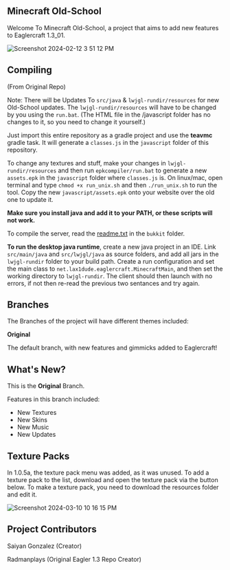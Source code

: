 ## Minecraft Old-School

Welcome To Minecraft Old-School, a project that aims to add new features to Eaglercraft 1.3_01.

![Screenshot 2024-02-12 3 51 12 PM](https://github.com/SaiyanGonzalez01/Minecraft-Old-School/assets/153963453/4b483027-043e-449c-9761-93bd9bdd7e2a)

## Compiling
(From Original Repo)

Note: There will be Updates To `src/java` & `lwjgl-rundir/resources` for new Old-School updates. The `lwjgl-rundir/resources` will have to be changed by you using the `run.bat`. (The HTML file in the /javascript folder has no changes to it, so you need to change it yourself.)

Just import this entire repository as a gradle project and use the **teavmc** gradle task. It will generate a `classes.js` in the `javascript` folder of this repository.

To change any textures and stuff, make your changes in `lwjgl-rundir/resources` and then run `epkcompiler/run.bat` to generate a new `assets.epk` in the `javascript` folder where `classes.js` is. On linux/mac, open terminal and type `chmod +x run_unix.sh` and then `./run_unix.sh` to run the tool. Copy the new `javascript/assets.epk` onto your website over the old one to update it.

**Make sure you install java and add it to your PATH, or these scripts will not work.**

To compile the server, read the [readme.txt](https://github.com/LAX1DUDE/eaglercraft-beta/blob/main/bukkit/readme.txt) in the `bukkit` folder.

**To run the desktop java runtime**, create a new java project in an IDE. Link `src/main/java` and `src/lwjgl/java` as source folders, and add all jars in the `lwjgl-rundir` folder to your build path. Create a run configuration and set the main class to `net.lax1dude.eaglercraft.MinecraftMain`, and then set the working directory to `lwjgl-rundir`. The client should then launch with no errors, if not then re-read the previous two sentances and try again.

## Branches

The Branches of the project will have different themes included:

**Original**

The default branch, with new features and gimmicks added to Eaglercraft!

## What's New?

This is the **Original** Branch.

Features in this branch included:

- New Textures
- New Skins
- New Music
- New Updates

## Texture Packs

In 1.0.5a, the texture pack menu was added, as it was unused. To add a texture pack to the list, download and open the texture pack via the button below. To make a texture pack, you need to download the resources folder and edit it.

![Screenshot 2024-03-10 10 16 15 PM](https://github.com/SaiyanGonzalez01/Minecraft-Old-School/assets/153963453/e3944dc4-c0f2-4d9d-93a0-1c65a762deb4)


## Project Contributors
Saiyan Gonzalez (Creator)

Radmanplays (Original Eagler 1.3 Repo Creator)


